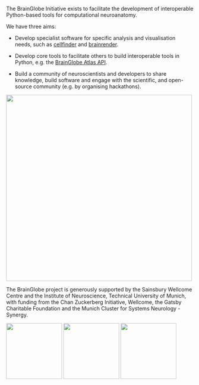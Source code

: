 The BrainGlobe Initiative exists to facilitate the development of interoperable 
Python-based tools for computational neuroanatomy. 

We have three aims:
* Develop specialist software for specific analysis and visualisation needs, 
  such as [cellfinder](https://brainglobe.info/cellfinder) and 
  [brainrender](https://docs.brainrender.info/).
  
* Develop core tools to facilitate others to build interoperable tools in Python, e.g. the
  [BrainGlobe Atlas API](https://brainglobe.info/atlas-api).

* Build a community of neuroscientists and developers to share knowledge, build software and engage
with the scientific, and open-source community (e.g. by organising hackathons).


<img src='https://brainglobe.info/images/cellfinder_brainrender.png' width="500">


The BrainGlobe project is generously supported by the Sainsbury Wellcome Centre and the Institute of Neuroscience, Technical University of Munich, with funding from the Chan Zuckerberg Initiative, Wellcome, the Gatsby Charitable Foundation and the Munich Cluster for Systems Neurology - Synergy.
<p>
<img src='https://brainglobe.info/images/SWC.png' width="150">
<img src='https://brainglobe.info/images/TUM.png' width="150">
<img src='https://brainglobe.info/images/CZI.png' width="150">
</p>
